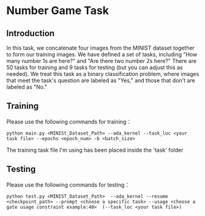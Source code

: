 # Number Game Task

## Introduction
In this task, we concatenate four images from the MINIST dataset together to form our training images. We have defined a set of tasks, including "How many number 1s are here?" and "Are there two number 2s here?" There are 50 tasks for training and 9 tasks for testing (but you can adjust this as needed). We treat this task as a binary classification problem, where images that meet the task's question are labeled as "Yes," and those that don't are labeled as "No."

## Training

Please use the following commands for training：  
~~~
python main.py <MINISt_Dataset_Path> --ada_kernel --task_loc <your task file> --epochs <epoch_num> -b <batch_size>
~~~
The training task file I'm using has been placed inside the 'task' folder

## Testing

Please use the following commands for testing：
~~~
python test.py <MINIST_Dataset_Path>  --ada_kernel --resume <checkpoint_path> --prompt <choose a specific task> --usage <choose a gate usage constraint example:40>  (--task_loc <your task file>)
~~~


